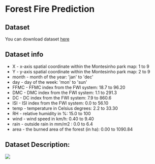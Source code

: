 # Forest Fire Prediction

## Dataset

You can download dataset [here](https://www.kaggle.com/gustavomodelli/forest-fires-in-brazil)

## Dataset info

- X - x-axis spatial coordinate within the Montesinho park map: 1 to 9
- Y - y-axis spatial coordinate within the Montesinho park map: 2 to 9
- month - month of the year: 'jan' to 'dec'
- day - day of the week: 'mon' to 'sun'
- FFMC - FFMC index from the FWI system: 18.7 to 96.20
- DMC - DMC index from the FWI system: 1.1 to 291.3
- DC - DC index from the FWI system: 7.9 to 860.6
- ISI - ISI index from the FWI system: 0.0 to 56.10
- temp - temperature in Celsius degrees: 2.2 to 33.30
- RH - relative humidity in %: 15.0 to 100
- wind - wind speed in km/h: 0.40 to 9.40
- rain - outside rain in mm/m2 : 0.0 to 6.4
- area - the burned area of the forest (in ha): 0.00 to 1090.84

## Dataset Description:

![](https://github.com/Isha307/ML-ProjectKart/blob/main/Forest%20Fire%20Prediction/Images/describe.png)

